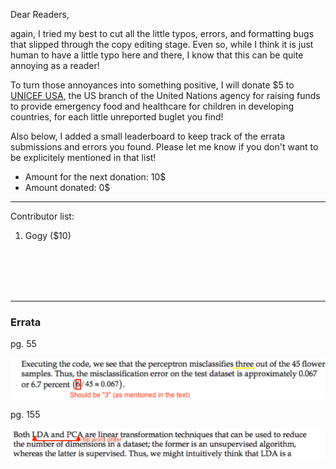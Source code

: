 Dear Readers, 

again, I tried my best to cut all the little typos, errors, and formatting bugs that slipped through the copy editing stage. Even so, while I think it is just human to have a little typo here and there, I know that this can be quite annoying as a reader!

To turn those annoyances into something positive, I will donate $5 to [UNICEF USA](https://www.unicefusa.org), the US branch of the United Nations agency for raising funds to provide emergency food and healthcare for children in developing countries, for each little unreported buglet you find!

Also below, I added a small leaderboard to keep track of the errata submissions and errors you found. Please let me know if you don't want to be explicitely mentioned in that list! 


- Amount for the next donation: 10$
- Amount donated: 0$


---


Contributor list:


1. Gogy ($10)


<br>
<br>
<br>
<br>





---

### Errata

pg. 55

![](./images/pg55.png)

pg. 155

![](./images/pg155.png)
